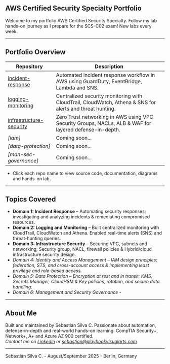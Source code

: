 ## AWS Certified Security Specialty Portfolio

Welcome to my portfolio AWS Certified Security Specialty. Follow my lab hands-on journey as I prepare for the SCS-C02 exam! 
New labs every week.

---

## Portfolio Overview

| Repository                                                                              | Description                                                                                                              |
|-----------------------------------------------------------------------------------------|--------------------------------------------------------------------------------------------------------------------------
| [incident-response](https://github.com/AWS-CSS-Portfolio/incident-response)             | Automated incident response workflow in AWS using GuardDuty, EventBridge, Lambda and SNS.                               |
| [logging-monitoring](https://github.com/AWS-CSS-Portfolio/logging-monitoring)           | Centralized security monitoring with CloudTrail, CloudWatch, Athena & SNS for alerts and threat hunting.                |
| [infrastructure-security](https://github.com/AWS-CSS-Portfolio/infrastructure-security) | Zero Trust networking in AWS using VPC Security Groups, NACLs, ALB & WAF for layered defense-in-depth.                  |
| *[iam]*                                                                                 | Coming soon...                                                                                                          |
| *[data-protection]*                                                                     | Coming soon...                                                                                                          |
| *[man-sec-governance]*                                                                  | Coming soon...                                                                                                          |

* Click each repo name to view source code, documentation, diagrams and hands-on lab.

---

## Topics Covered

- **Domain 1: Incident Response** – Automating security responses; investigating and analyzing incidents & remediating compromised resources.
- **Domain 2: Logging and Monitoring** – Built centralized monitoring with CloudTrail, CloudWatch and Athena. Enabled real-time alerts (SNS) and threat-hunting queries.
- **Domain 3: Infrastructure Security** – Securing VPC, subnets and networking; Security group, NACL, firewall policies & Hybrid/cloud infrastructure security design.
- *Domain 4: Identity and Access Management – IAM design principles; federation, STS, and cross-account access & implementing least privilege and role-based access.*
- *Domain 5: Data Protection – Encryption at rest and in transit; KMS, Secrets Manager, CloudHSM & Key policies, rotation, and secure data handling.*
- *Domain 6: Management and Security Governance -*

---

## About Me

Built and maintained by Sebastian Silva C. Passionate about automation, defense-in-depth and real-world hands-on learning. 
CompTIA Security+, Network+, A+ and Azure AZ 900 certified.   
*Contact me on [LinkedIn](https://www.linkedin.com/in/sebastiansilc) or [sebastian@playbookvisualarts.com](mailto:sebastian@playbookvisualarts.com)*

---

Sebastian Silva C. - August/September 2025 - Berlin, Germany


